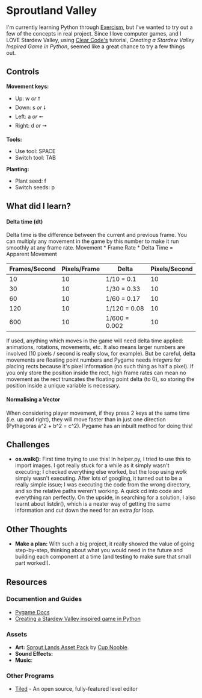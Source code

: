 # Sproutland Valley
I'm currently learning Python through [Exercism](https://exercism.org/), but I've wanted to try out a few of the concepts in real project. Since I love computer games, and I LOVE Stardew Valley, using [Clear Code's](https://www.youtube.com/@ClearCode) tutorial, *Creating a Stardew Valley Inspired Game in Python*, seemed like a great chance to try a few things out.


## Controls
**Movement keys:**
- Up: w *or* 🠕
- Down: s *or* 🠗
- Left: a *or* 🠔 
- Right: d *or* 🠖

**Tools:**
- Use tool: SPACE
- Switch tool: TAB

**Planting:**
- Plant seed: f
- Switch seeds: p


## What did I learn?

#### **Delta time (dt)**
Delta time is the difference between the current and previous frame. You can multiply any movement in the game by this number to make it run smoothly at any frame rate. Movement * Frame Rate * Delta Time = Apparent Movement

|**Frames/Second**|**Pixels/Frame** |**Delta**        |**Pixels/Second**|
|-----------------|-----------------|-----------------|-----------------|
| 10              | 10              | 1/10 = 0.1      | 10              |     
| 30              | 10              | 1/30 = 0.33     | 10              |
| 60              | 10              | 1/60 = 0.17     | 10              |
| 120             | 10              | 1/120 = 0.08    | 10              |
| 600             | 10              | 1/600 = 0.002   | 10              |

If used, anything which moves in the game will need delta time applied: animations, rotations, movements, etc. It also means larger numbers are involved (10 pixels / second is really slow, for example). But be careful, delta movements are floating point numbers and Pygame needs *integers* for placing rects because it's pixel information (no such thing as half a pixel). If you only store the position inside the rect, high frame rates can mean no movement as the rect truncates the floating point delta (to 0), so storing the position inside a unique variable is necessary.

#### **Normalising a Vector**
When considering player movement, if they press 2 keys at the same time (i.e. up and right), they will move faster than in just one direction (Pythagoras a^2 + b^2 = c^2). Pygame has an inbuilt method for doing this!

## Challenges
- **os.walk():** First time trying to use this! In helper.py, I tried to use this to import images. I got really stuck for a while as it simply wasn't executing; I checked everything else worked, but the loop using *walk* simply wasn't executing. After lots of googling, it turned out to be a really simple issue; I was executing the code from the wrong directory, and so the relative paths weren't working. A quick cd into code and everything ran perfectly. On the upside, in searching for a solution, I also learnt about listdir(), which is a neater way of getting the same information and cut down the need for an extra *for* loop.

## Other Thoughts
- **Make a plan:** With such a big project, it really showed the value of going step-by-step, thinking about what you would need in the future and building each component at a time (and testing to make sure that small part worked!).

## Resources
### Documention and Guides
- [Pygame Docs](https://www.pygame.org/docs/)
- [Creating a Stardew Valley inspired game in Python](https://www.youtube.com/watch?v=T4IX36sP_0c)

### Assets
- **Art:** [Sprout Lands Asset Pack](https://cupnooble.itch.io/sprout-lands-asset-pack) by [Cup Nooble](https://cupnooble.itch.io/).
- **Sound Effects:** 
- **Music**: 

### Other Programs
- [Tiled](https://www.mapeditor.org/) - An open source, fully-featured level editor